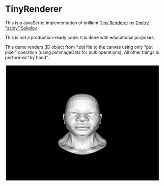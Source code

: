 # TinyRenderer

This is a JavaScript implementation of brilliant [Tiny Renderer](https://github.com/ssloy/tinyrenderer) by [Dmitry "ssloy" Sokolov](https://github.com/ssloy)

This is not a production-ready code. It is done with educational purposes.

This demo renders 3D object from *.obj file to the canvas using only "put pixel" operation
(using putImageData for bulk operations). All other things is performed "by hand".

![Render sample](https://github.com/Olegas/tiny-renderer/raw/master/doc/img.png)